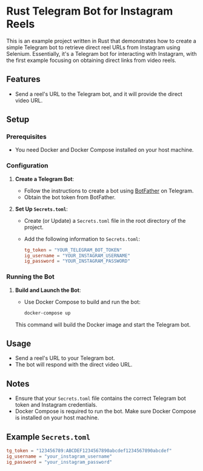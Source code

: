 # Rust Telegram Bot for Instagram Reels

This is an example project written in Rust that demonstrates how to create a simple Telegram bot to retrieve direct reel URLs from Instagram using Selenium. Essentially, it's a Telegram bot for interacting with Instagram, with the first example focusing on obtaining direct links from video reels.

## Features

- Send a reel's URL to the Telegram bot, and it will provide the direct video URL.

## Setup

### Prerequisites

- You need Docker and Docker Compose installed on your host machine.

### Configuration

1. **Create a Telegram Bot**:
    - Follow the instructions to create a bot using [BotFather](https://core.telegram.org/bots#botfather) on Telegram.
    - Obtain the bot token from BotFather.

2. **Set Up `Secrets.toml`**:
    - Create (or Update) a `Secrets.toml` file in the root directory of the project.
    - Add the following information to `Secrets.toml`:

      ```toml
      tg_token = "YOUR_TELEGRAM_BOT_TOKEN"
      ig_username = "YOUR_INSTAGRAM_USERNAME"
      ig_password = "YOUR_INSTAGRAM_PASSWORD"
      ```

### Running the Bot

1. **Build and Launch the Bot**:
    - Use Docker Compose to build and run the bot:

      ```sh
      docker-compose up
      ```

   This command will build the Docker image and start the Telegram bot.

## Usage

- Send a reel's URL to your Telegram bot.
- The bot will respond with the direct video URL.

## Notes

- Ensure that your `Secrets.toml` file contains the correct Telegram bot token and Instagram credentials.
- Docker Compose is required to run the bot. Make sure Docker Compose is installed on your host machine.

## Example `Secrets.toml`

```toml
tg_token = "123456789:ABCDEF1234567890abcdef1234567890abcdef"
ig_username = "your_instagram_username"
ig_password = "your_instagram_password"
```
